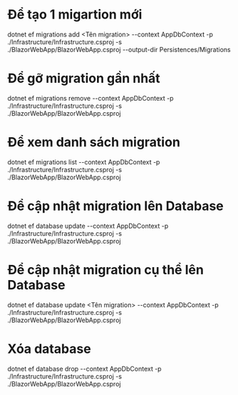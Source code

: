 # Để tạo 1 migartion mới

dotnet ef migrations add <Tên migration> --context AppDbContext -p ./Infrastructure/Infrastructure.csproj -s ./BlazorWebApp/BlazorWebApp.csproj --output-dir Persistences/Migrations

# Để gỡ migration gần nhất

dotnet ef migrations remove --context AppDbContext -p ./Infrastructure/Infrastructure.csproj -s ./BlazorWebApp/BlazorWebApp.csproj

# Để xem danh sách migration

dotnet ef migrations list --context AppDbContext -p ./Infrastructure/Infrastructure.csproj -s ./BlazorWebApp/BlazorWebApp.csproj

# Để cập nhật migration lên Database 

dotnet ef database update --context AppDbContext -p ./Infrastructure/Infrastructure.csproj -s ./BlazorWebApp/BlazorWebApp.csproj

# Để cập nhật migration cụ thể lên Database 

dotnet ef database update <Tên migration> --context AppDbContext -p ./Infrastructure/Infrastructure.csproj -s ./BlazorWebApp/BlazorWebApp.csproj

# Xóa database
dotnet ef database drop --context AppDbContext -p ./Infrastructure/Infrastructure.csproj -s ./BlazorWebApp/BlazorWebApp.csproj